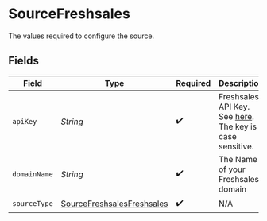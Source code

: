 # SourceFreshsales

The values required to configure the source.


## Fields

| Field                                                                                                                                                                   | Type                                                                                                                                                                    | Required                                                                                                                                                                | Description                                                                                                                                                             | Example                                                                                                                                                                 |
| ----------------------------------------------------------------------------------------------------------------------------------------------------------------------- | ----------------------------------------------------------------------------------------------------------------------------------------------------------------------- | ----------------------------------------------------------------------------------------------------------------------------------------------------------------------- | ----------------------------------------------------------------------------------------------------------------------------------------------------------------------- | ----------------------------------------------------------------------------------------------------------------------------------------------------------------------- |
| `apiKey`                                                                                                                                                                | *String*                                                                                                                                                                | :heavy_check_mark:                                                                                                                                                      | Freshsales API Key. See <a href="https://crmsupport.freshworks.com/support/solutions/articles/50000002503-how-to-find-my-api-key-">here</a>. The key is case sensitive. |                                                                                                                                                                         |
| `domainName`                                                                                                                                                            | *String*                                                                                                                                                                | :heavy_check_mark:                                                                                                                                                      | The Name of your Freshsales domain                                                                                                                                      | mydomain.myfreshworks.com                                                                                                                                               |
| `sourceType`                                                                                                                                                            | [SourceFreshsalesFreshsales](../../models/shared/SourceFreshsalesFreshsales.md)                                                                                         | :heavy_check_mark:                                                                                                                                                      | N/A                                                                                                                                                                     |                                                                                                                                                                         |